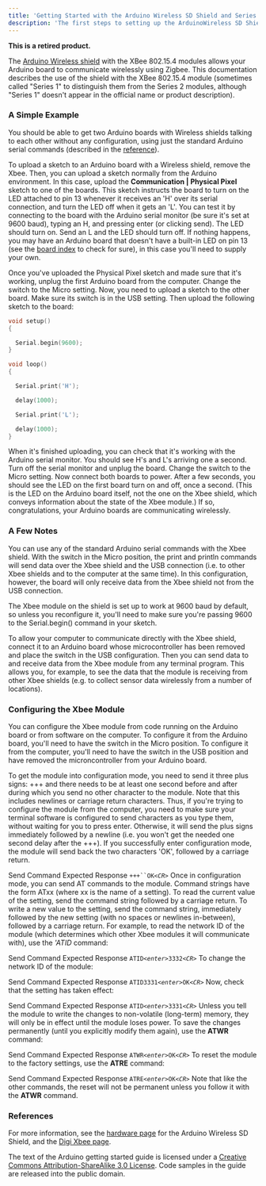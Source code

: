 ```yaml
---
title: 'Getting Started with the Arduino Wireless SD Shield and Series 1 XBee modules'
description: 'The first steps to setting up the ArduinoWireless SD Shield and Series 1 XBee modules'
---
```


**This is a retired product.**

The [Arduino Wireless shield](https://arduino.cc/en/Main/ArduinoWirelessShield) with the XBee 802.15.4 modules allows your Arduino board to communicate wirelessly using Zigbee. This documentation describes the use of the shield with the XBee 802.15.4 module (sometimes called "Series 1" to distinguish them from the Series 2 modules, although "Series 1" doesn't appear in the official name or product description).

### A Simple Example

You should be able to get two Arduino boards with Wireless shields talking to each other without any configuration, using just the standard Arduino serial commands (described in the [reference](https://arduino.cc/en/Reference/HomePage)).

To upload a sketch to an Arduino board with a Wireless shield, remove the Xbee. Then, you can upload a sketch normally from the Arduino environment. In this case, upload the **Communication | Physical Pixel** sketch to one of the boards. This sketch instructs the board to turn on the LED attached to pin 13 whenever it receives an 'H' over its serial connection, and turn the LED off when it gets an 'L'. You can test it by connecting to the board with the Arduino serial monitor (be sure it's set at 9600 baud), typing an H, and pressing enter (or clicking send). The LED should turn on. Send an L and the LED should turn off. If nothing happens, you may have an Arduino board that doesn't have a built-in LED on pin 13 (see the [board index](https://arduino.cc/en/Main/Boards) to check for sure), in this case you'll need to supply your own.

Once you've uploaded the Physical Pixel sketch and made sure that it's working, unplug the first Arduino board from the computer. Change the switch to the Micro setting. Now, you need to upload a sketch to the other board. Make sure its switch is in the USB setting. Then upload the following sketch to the board:

```c
void setup()
{

  Serial.begin(9600);
}

void loop()
{

  Serial.print('H');

  delay(1000);

  Serial.print('L');

  delay(1000);
}
```

When it's finished uploading, you can check that it's working with the Arduino serial monitor. You should see H's and L's arriving one a second. Turn off the serial monitor and unplug the board. Change the switch to the Micro setting. Now connect both boards to power. After a few seconds, you should see the LED on the first board turn on and off, once a second. (This is the LED on the Arduino board itself, not the one on the Xbee shield, which conveys information about the state of the Xbee module.) If so, congratulations, your Arduino boards are communicating wirelessly.

### A Few Notes

You can use any of the standard Arduino serial commands with the Xbee shield. With the switch in the Micro position, the print and println commands will send data over the Xbee shield and the USB connection (i.e. to other Xbee shields and to the computer at the same time). In this configuration, however, the board will only receive data from the Xbee shield not from the USB connection.

The Xbee module on the shield is set up to work at 9600 baud by default, so unless you reconfigure it, you'll need to make sure you're passing 9600 to the Serial.begin() command in your sketch.

To allow your computer to communicate directly with the Xbee shield, connect it to an Arduino board whose microcontroller has been removed and place the switch in the USB configuration. Then you can send data to and receive data from the Xbee module from any terminal program. This allows you, for example, to see the data that the module is receiving from other Xbee shields (e.g. to collect sensor data wirelessly from a number of locations).

### Configuring the Xbee Module

You can configure the Xbee module from code running on the Arduino board or from software on the computer. To configure it from the Arduino board, you'll need to have the switch in the Micro position. To configure it from the computer, you'll need to have the switch in the USB position and have removed the microncontroller from your Arduino board.

To get the module into configuration mode, you need to send it three plus signs: +++ and there needs to be at least one second before and after during which you send no other character to the module. Note that this includes newlines or carriage return characters. Thus, if you're trying to configure the module from the computer, you need to make sure your terminal software is configured to send characters as you type them, without waiting for you to press enter. Otherwise, it will send the plus signs immediately followed by a newline (i.e. you won't get the needed one second delay after the +++). If you successfully enter configuration mode, the module will send back the two characters 'OK', followed by a carriage return.

Send Command
Expected Response
` +++``OK `*`<CR>`*
Once in configuration mode, you can send AT commands to the module. Command strings have the form ATxx (where xx is the name of a setting). To read the current value of the setting, send the command string followed by a carriage return. To write a new value to the setting, send the command string, immediately followed by the new setting (with no spaces or newlines in-between), followed by a carriage return. For example, to read the network ID of the module (which determines which other Xbee modules it will communicate with), use the *'ATID* command:

Send Command
Expected Response
`ATID`*`<enter>`*`3332`*`<CR>`*
To change the network ID of the module:

Send Command
Expected Response
`ATID3331`*`<enter>`*`OK`*`<CR>`*
Now, check that the setting has taken effect:

Send Command
Expected Response
`ATID`*`<enter>`*`3331`*`<CR>`*
Unless you tell the module to write the changes to non-volatile (long-term) memory, they will only be in effect until the module loses power. To save the changes permanently (until you explicitly modify them again), use the **ATWR** command:

Send Command
Expected Response
`ATWR`*`<enter>`*`OK`*`<CR>`*
To reset the module to the factory settings, use the **ATRE** command:

Send Command
Expected Response
`ATRE`*`<enter>`*`OK`*`<CR>`*
Note that like the other commands, the reset will not be permanent unless you follow it with the **ATWR** command.

### References

For more information, see the [hardware page](https://arduino.cc/en/Main/ArduinoWirelessShield) for the Arduino Wireless SD Shield, and the [Digi Xbee page](http://www.digi.com/products/wireless-wired-embedded-solutions/zigbee-rf-modules/point-multipoint-rfmodules/).

The text of the Arduino getting started guide is licensed under a
[Creative Commons Attribution-ShareAlike 3.0 License](http://creativecommons.org/licenses/by-sa/3.0/). Code samples in the guide are released into the public domain.
